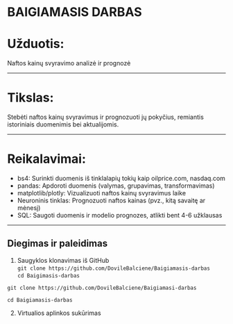 # BAIGIAMASIS DARBAS

# Užduotis:
Naftos kainų svyravimo analizė ir prognozė

---

# Tikslas:
Stebėti naftos kainų svyravimus ir prognozuoti jų pokyčius, remiantis istoriniais duomenimis bei aktualijomis.

---

# Reikalavimai:
- bs4: Surinkti duomenis iš tinklalapių tokių kaip oilprice.com, nasdaq.com 
- pandas: Apdoroti duomenis (valymas, grupavimas, transformavimas)
- matplotlib/plotly: Vizualizuoti naftos kainų svyravimus laike
- Neuroninis tinklas: Prognozuoti naftos kainas (pvz., kitą savaitę ar mėnesį)
- SQL: Saugoti duomenis ir modelio prognozes, atlikti bent 4-6 užklausas

---

## Diegimas ir paleidimas

1. Saugyklos klonavimas iš GitHub<br>
```git clone https://github.com/DovileBalciene/Baigiamasis-darbas```<br>
```cd Baigimasis-darbas```
```
git clone https://github.com/DovileBalciene/Baigiamasi-darbas
```
```
cd Baigiamasis-darbas
```
2. Virtualios aplinkos sukūrimas<br>


